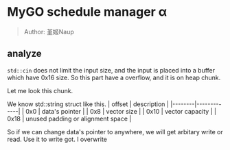 # MyGO schedule manager α
> Author: 堇姬Naup

## analyze
`std::cin` does not limit the input size, and the input is placed into a buffer which have 0x16 size.
So this part have a overflow, and it is on heap chunk.

Let me look this chunk.


We know std::string struct like this.
| offset | description |
|--------|-------------|
| 0x0    | data's pointer |
| 0x8    | vector size |
| 0x10   | vector capacity |
| 0x18   | unused padding or alignment space |

So if we can change data's pointer to anywhere, we will get arbitary write or read.
Use it to write got.
I overwrite 
